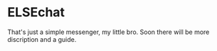 # ELSEchat
That's just a simple messenger, my little bro.
Soon there will be more discription and a guide.
